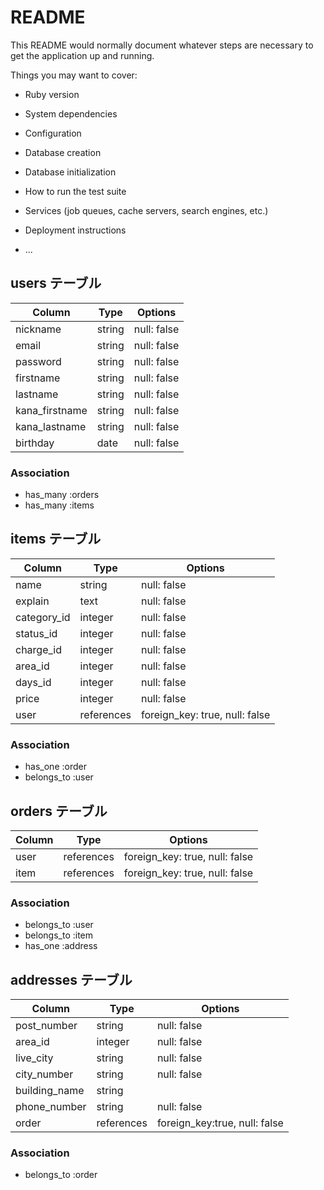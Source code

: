 # README

This README would normally document whatever steps are necessary to get the
application up and running.

Things you may want to cover:

* Ruby version

* System dependencies

* Configuration

* Database creation

* Database initialization

* How to run the test suite

* Services (job queues, cache servers, search engines, etc.)

* Deployment instructions

* ...

## users テーブル

| Column          | Type    | Options     |
| --------        | ------  | ----------- |
| nickname        | string  | null: false |
| email           | string  | null: false |
| password        | string  | null: false |
| firstname       | string  | null: false |
| lastname        | string  | null: false |
| kana_firstname  | string  | null: false |
| kana_lastname   | string  | null: false |
| birthday        | date    | null: false |

### Association

- has_many :orders
- has_many :items

## items テーブル

| Column      | Type       | Options                        |
| ------      | ------     | -----------                    |
| name        | string     | null: false                    |
| explain     | text       | null: false                    |
| category_id | integer    | null: false                    |
| status_id   | integer    | null: false                    |
| charge_id   | integer    | null: false                    |
| area_id     | integer    | null: false                    |
| days_id     | integer    | null: false                    |
| price       | integer    | null: false                    |
| user        | references | foreign_key: true, null: false |

### Association

- has_one :order
- belongs_to :user

## orders テーブル
| Column| Type       | Options                        |
| ------| ------     | -----------                    |
| user  | references | foreign_key: true, null: false |
| item  | references | foreign_key: true, null: false |

### Association

-  belongs_to :user
-  belongs_to :item 
-  has_one :address

## addresses テーブル
| Column        | Type       | Options                       |
| ------        | ------     | -----------                   |
| post_number   | string     | null: false                   |
| area_id       | integer    | null: false                   |
| live_city     | string     | null: false                   |
| city_number   | string     | null: false                   |
| building_name | string     |                               |
| phone_number  | string     | null: false                   |
| order         | references | foreign_key:true, null: false |

### Association
- belongs_to :order
